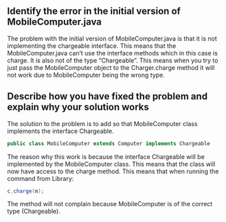 ## Identify the error in the initial version of MobileComputer.java
The problem with the initial version of MobileComputer.java is that it is not implementing the chargeable interface. This means that the MobileComputer.java can’t use the interface methods which in this case is charge. It is also not of the type “Chargeable”. This means when you try to just pass the MobileComputer object to the Charger.charge method it will not work due to MobileComputer being the wrong type.

## Describe how you have fixed the problem and explain why your solution works
The solution to the problem is to add so that MobileComputer class implements the interface Chargeable.

```java
public class MobileComputer extends Computer implements Chargeable
```

The reason why this work is because the interface Chargeable will be implemented by the MobileComputer class. This means that the class will now have access to the charge method. This means that when running the command from Library:

```java
c.charge(m);
```

The method will not complain because MobileComputer is of the correct type (Chargeable).
